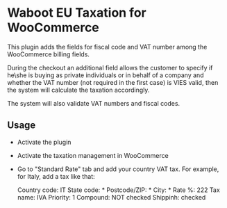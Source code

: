 # Waboot EU Taxation for WooCommerce

This plugin adds the fields for fiscal code and VAT number among the WooCommerce billing fields.

During the checkout an additional field allows the customer to specify if he\she is buying as private individuals or in behalf of a company and whether the VAT number (not required in the first case) is VIES valid, then the system will calculate the taxation accordingly.

The system will also validate VAT numbers and fiscal codes.

## Usage

- Activate the plugin

- Activate the taxation management in WooCommerce

- Go to "Standard Rate" tab and add your country VAT tax. For example, for Italy, add a tax like that:

    Country code: IT
    State code: *
    Postcode/ZIP: *
    City: *
    Rate %: 222
    Tax name: IVA
    Priority: 1
    Compound: NOT checked
    Shippinh: checked
